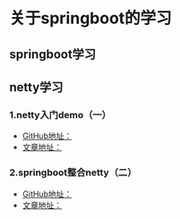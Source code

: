 # 关于springboot的学习
## springboot学习

## netty学习
### 1.netty入门demo（一）
- [GitHub地址：](https://github.com/guodayede/springboot-study/tree/master/netty-test)
- [文章地址：](https://www.guoyuchuan.com/archives/netty-test)
### 2.springboot整合netty（二）
- [GitHub地址：](https://github.com/guodayede/springboot-study/tree/master/springboot-netty)
- [文章地址：](https://www.guoyuchuan.com/archives/springboot-netty2)

